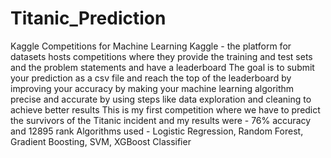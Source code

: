 # Titanic_Prediction
Kaggle Competitions for Machine Learning
Kaggle - the platform for datasets hosts competitions where they provide the training and test sets and the problem statements and have a leaderboard
The goal is to submit your prediction as a csv file and reach the top of the leaderboard by improving your accuracy by making your machine learning algorithm precise and accurate by using steps like data exploration and cleaning to achieve better results
This is my first competition where we have to predict the survivors of the Titanic incident and my results were - 76% accuracy and 12895 rank
Algorithms used - Logistic Regression, Random Forest, Gradient Boosting, SVM, XGBoost Classifier
